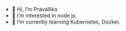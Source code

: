 - 👋 Hi, I’m Pravallika
- 👀 I’m interested in node js.
- 🌱 I’m currently learning Kubernetes, Docker.

<!---
Pravallika117/Pravallika117 is a ✨ special ✨ repository because its `README.md` (this file) appears on your GitHub profile.
You can click the Preview link to take a look at your changes.
--->
